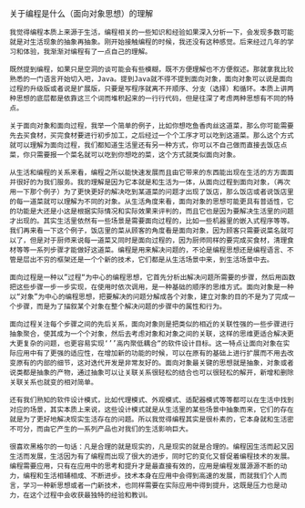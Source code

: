 关于编程是什么（面向对象思想）的理解

	我觉得编程本质上来源于生活，编程相关的一些知识和经验如果深入分析一下，会发现多数可能就是对生活现象的抽象再抽象。刚开始接触编程的时候，我还没有这种感觉。后来经过几年的学习和体验，我渐渐对编程有了一点自己的理解。
	
	既然提到编程，如果只是空洞的谈可能会有些模糊，既不方便理解也不方便叙述。那就拿我比较熟悉的一门语言开始切入吧，Java。提到Java就不得不提到面向对象，面向对象可以说是面向过程的升级版或者说是扩展版，只要是写程序就离不开顺序、分支（选择）和循环。本质上讲两种思想的底层都是依靠这三个词而堆积起来的一行行代码，但是往深了考虑两种思想有不同的特点。
	
	关于面向对象和面向过程，我举一个简单的例子，比如你想吃鱼香肉丝这道菜，那么你可能需要先去买食材，买完食材要进行初步加工，之后经过一个个工序才可以吃到这道菜。那么这个方式就可以理解为面向过程，我们都知道生活里还有另一种方式，你可以不自己做而直接去饭店点菜，你只需要报一个菜名就可以吃到你想吃的菜，这个方式就类似面向对象。
	
	从生活和编程的关系来看，编程之所以能快速发展而且由它带来的东西能出现在生活的方方面面并很好的为我们服务。我的理解是因为它本就是和生活为一体，从面向过程到面向对象，（再次用一下那个例子）为了更快更好的解决吃到某道菜的问题才出现了饭店，那么饭店或者说饭店里的每一道菜就可以理解为不同的对象。从生活角度来看，面向对象的思想可能更具有普适性，它的功能是大还是小这是根据实际情况和实际效果来评判的，而且它也是因为要解决生活里的问题才出现的。其实生活里依然有一些场景是需要面向过程的，比如一些机器里的嵌入式程序等等。我们再来看一下这个例子，饭店里的菜从顾客的角度看是面向对象，因为顾客只需要说菜名就可以了，但是对于厨师来说每一道菜又同时是面向过程的，因为厨师同样的要完成买食材，清理食材等等一系列步骤才能做好这道菜。编程是用来解决问题的，不论是编程思想还是编程语言、不管是层出不穷的框架还是一个个新的技术，它们都是从生活场景中来，到生活场景中去。
	
	面向过程是一种以”过程“为中心的编程思想，它首先分析出解决问题所需要的步骤，然后用函数把这些步骤一步一步实现，在使用时依次调用，是一种基础的顺序的思维方式。面向对象是一种以“对象”为中心的编程思想，把要解决的问题分解成各个对象，建立对象的目的不是为了完成一个步骤，而是为了描叙某个对象在整个解决问题的步骤中的属性和行为。
	
	面向过程关注每个步骤之间的先后关系，面向对象则是把类似的相近的关联性强的一些步骤进行抽象聚合，使其成为一个个对象，然后去考虑对象和对象之间的关联，这样的思维更适合解决更大更复杂的问题，也更容易实现‘’’高内聚低耦合“的软件设计目标。这一特点让面向对象在实际应用中有了更强的适应性，在增加新的功能的时候，可以在原有的基础上进行扩展而不用去改变原有的内部的细节，这对迭代开发是非常友好的。面向对象最关键的思想就是抽象，对象或者说类都是抽象的产物，通过抽象可以让关联关系很轻松的结合也可以很轻松的解开，新增和删除关联关系也就变的相对简单。
	
	还有我们熟知的软件设计模式，比如代理模式、外观模式、适配器模式等等都可以在生活中找到对应的场景，其实本质上来说，这些设计模式就是从生活里的某些场景中抽象而来，它们的存在就是为了更好地解决现实生活存在的问题。所以我觉得编程其实是很朴素的，它本身就和生活密不可分，而由它产生的一系列产品也对我们的生活影响巨大。
	
	很喜欢黑格尔的一句话：凡是合理的就是现实的，凡是现实的就是合理的。编程因生活而起又因生活而发展，生活因为有了编程而出现了很大的进步，同时它的变化又督促着编程技术的发展。编程需要应用，只有在应用中的思考和提升才是最直接有效的，应用是编程发展源源不断的动力，编程和生活相辅相成、不断进步。技术本身在应用中会得到高速的发展，而就我们个人而言，学习一种新思想或者一门新技术，也同样需要在实际应用中得到提升，这既是压力也是动力，在这个过程中会收获最独特的经验和教训。